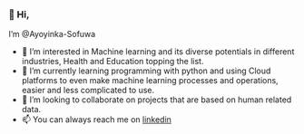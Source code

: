  ### 👋 Hi, 
 
 I’m @Ayoyinka-Sofuwa

- 👀 I’m interested in Machine learning and its diverse potentials in different industries, Health and Education topping the list.
- 🌱 I’m currently learning programming with python and using Cloud platforms to even make machine learning processes and operations, easier and less complicated to use.
- 💞️ I’m looking to collaborate on projects that are based on human related data.
- 📫 You can always reach me on [linkedin](https://linkedin.com/in/ayoyinkasofuwa)
<!---
Ayoyinka-Sofuwa/Ayoyinka-Sofuwa is a ✨ special ✨ repository because its `README.md` (this file) appears on your GitHub profile.
You can click the Preview link to take a look at your changes.
--->
